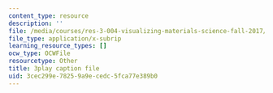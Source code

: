 ```yaml
---
content_type: resource
description: ''
file: /media/courses/res-3-004-visualizing-materials-science-fall-2017/3cec299e78259a9ecedc5fca77e389b0_qNzfiYTo50I.srt
file_type: application/x-subrip
learning_resource_types: []
ocw_type: OCWFile
resourcetype: Other
title: 3play caption file
uid: 3cec299e-7825-9a9e-cedc-5fca77e389b0
---
```

